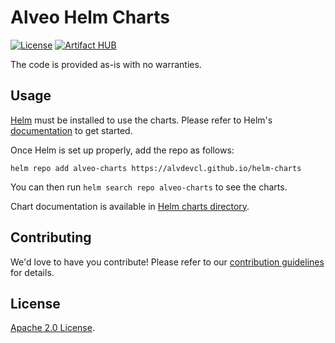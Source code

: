 # Alveo Helm Charts

[![License](https://img.shields.io/badge/License-Apache%202.0-blue.svg)](https://opensource.org/licenses/Apache-2.0)
[![Artifact HUB](https://img.shields.io/endpoint?url=https://artifacthub.io/badge/repository/alvdevcl)](https://artifacthub.io/packages/search?repo=grafana)

The code is provided as-is with no warranties.

## Usage

[Helm](https://helm.sh) must be installed to use the charts.
Please refer to Helm's [documentation](https://helm.sh/docs/) to get started.

Once Helm is set up properly, add the repo as follows:

```console
helm repo add alveo-charts https://alvdevcl.github.io/helm-charts
```

You can then run `helm search repo alveo-charts` to see the charts.

<!-- Keep full URL links to repo files because this README syncs from main to gh-pages.  -->
Chart documentation is available in [Helm charts directory](https://github.com/alvdevcl/helm-charts/blob/main/charts/alvdevcl/README.md).

## Contributing

<!-- Keep full URL links to repo files because this README syncs from main to gh-pages.  -->
We'd love to have you contribute! Please refer to our [contribution guidelines](https://github.com/alvdevcl/helm-charts/blob/main/CONTRIBUTING.md) for details.

## License

<!-- Keep full URL links to repo files because this README syncs from main to gh-pages.  -->
[Apache 2.0 License](https://github.com/alvdevcl/helm-charts/blob/main/LICENSE).